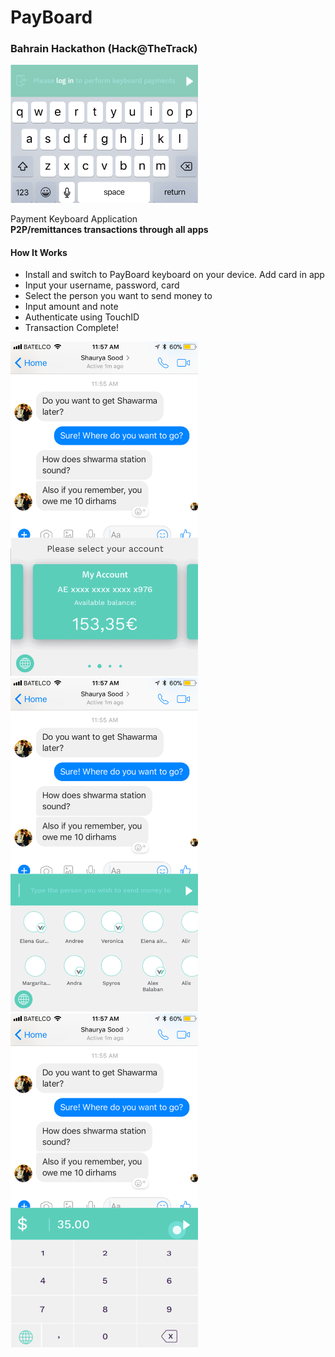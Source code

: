 # PayBoard
### Bahrain Hackathon (Hack@TheTrack)

<img src = "PayBoardLogo.png" width ="300">

Payment Keyboard Application<br>**P2P/remittances transactions through all apps**

#### How It Works
- Install and switch to PayBoard keyboard on your device. Add card in app
- Input your username, password,  card 
- Select the person you want to send money to
- Input amount and note
- Authenticate using TouchID
- Transaction Complete!

<img src = "Screenshots/4.png" width ="300">
<img src = "Screenshots/6.png" width ="300">
<img src = "Screenshots/7.png" width ="300">
